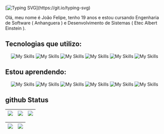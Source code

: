 [![Typing SVG](https://readme-typing-svg.demolab.com?font=Fira+Code&duration=3000&pause=2000&color=00C647&&center=false&Center=truewidth=100%&lines=Bem+vindo+ao+meu+github;Meu+nome+é+João+Felipe;Tenho+19+anos.;Sou+desenvolvedor+web!;)](https://git.io/typing-svg)

Olá, meu nome é João Felipe, tenho 19 anos e estou cursando Engenharia de Software ( Anhanguera ) e Desenvolvimento de Sistemas ( Etec Albert Einstein ).

## Tecnologias que utilizo:

<div align="center">
  
  ![My Skills](https://skillicons.dev/icons?i=git,&theme=dark)
  ![My Skills](https://skillicons.dev/icons?i=nodejs,&theme=dark)
  ![My Skills](https://skillicons.dev/icons?i=bootstrap,&theme=dark)
  ![My Skills](https://skillicons.dev/icons?i=js,&theme=dark)
  ![My Skills](https://skillicons.dev/icons?i=css,&theme=dark)
  ![My Skills](https://skillicons.dev/icons?i=html,&theme=dark)

</div>

## Estou aprendendo:

<div align="center">
  
  ![My Skills](https://skillicons.dev/icons?i=python,&theme=dark)
  ![My Skills](https://skillicons.dev/icons?i=cs,&theme=dark)
  ![My Skills](https://skillicons.dev/icons?i=arduino,&theme=dark)
  ![My Skills](https://skillicons.dev/icons?i=cpp,&theme=dark)
  ![My Skills](https://skillicons.dev/icons?i=mysql,&theme=dark)
  ![My Skills](https://skillicons.dev/icons?i=react,&theme=dark)
  
</div>

## github Status

| ![](http://github-profile-summary-cards.vercel.app/api/cards/stats?username=J0A0F3L1P3&theme=nord_dark) | ![](http://github-profile-summary-cards.vercel.app/api/cards/repos-per-language?username=J0A0F3L1P3&hide=Html&theme=nord_dark) | ![](http://github-profile-summary-cards.vercel.app/api/cards/most-commit-language?username=J0A0F3L1P3&theme=nord_dark) |
| :-: | :-: | :-: |

| ![](http://github-profile-summary-cards.vercel.app/api/cards/profile-details?username=J0A0F3L1P3&theme=nord_dark) | ![](https://github-readme-streak-stats.herokuapp.com/?user=J0A0F3L1P3&hide_border=true&date_format=M%20j%5B%2C%20Y%5D&background=2D3742&stroke=2D3742&ring=6bbbca&fire=6bbbca&currStreakNum=fff&sideNums=6bbbca&currStreakLabel=6bbbca&sideLabels=fff&dates=fff) |
| :-: | :-: |
